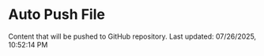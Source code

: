 # Auto Push File

Content that will be pushed to GitHub repository.
Last updated: 07/26/2025, 10:52:14 PM
